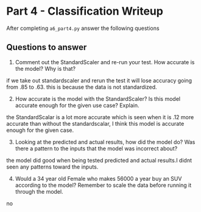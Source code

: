 # Part 4 - Classification Writeup

After completing `a6_part4.py` answer the following questions

## Questions to answer

1. Comment out the StandardScaler and re-run your test. How accurate is the model? Why is that?

if we take out standardscaler and rerun the test it will lose accuracy going from .85 to .63. this is because the data is not standardized.

2. How accurate is the model with the StandardScaler? Is this model accurate enough for the given use case? Explain.

the StandardScalar is a lot more accurate which is seen when it is .12 more accurate than without the standardscalar, I think this model is accurate enough for the given case.

3. Looking at the predicted and actual results, how did the model do? Was there a pattern to the inputs that the model was incorrect about?

the model did good when being tested predicted and actual results.I didnt seen any patterns toward the inputs.

4. Would a 34 year old Female who makes 56000 a year buy an SUV according to the model? Remember to scale the data before running it through the model.

no